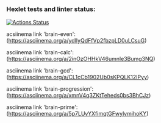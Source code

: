 ### Hexlet tests and linter status:
[![Actions Status](https://github.com/KuragaTipol/python-project-49/actions/workflows/hexlet-check.yml/badge.svg)](https://github.com/KuragaTipol/python-project-49/actions)

acsiinema link 'brain-even': (https://asciinema.org/a/ydlIyQdFfVp2fbzpLD0uLCsuG)

asciinema link 'brain-calc': (https://asciinema.org/a/2inOzOHHkV46umnle3Bumg3NQ)

asciinema link 'brain-gcd': (https://asciinema.org/a/CL1cCb1902Ub0sKPQLK12IPyy)

asciinema link 'brain-progression': (https://asciinema.org/a/xmnV4q3ZKtTeheds0bs3BhCJz)

asciinema link 'brain-prime': (https://asciinema.org/a/5p7LUvYXfimqtGFwylvmihoKY)

